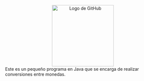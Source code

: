 
<div align="center">
    <img src="https://github.com/user-attachments/assets/eb43eb1e-4bab-4e82-bf99-70e707e7ad8f" alt="Logo de GitHub" width="200">
</div>
Este es un pequeño programa en Java que se encarga de realizar conversiones entre monedas.
